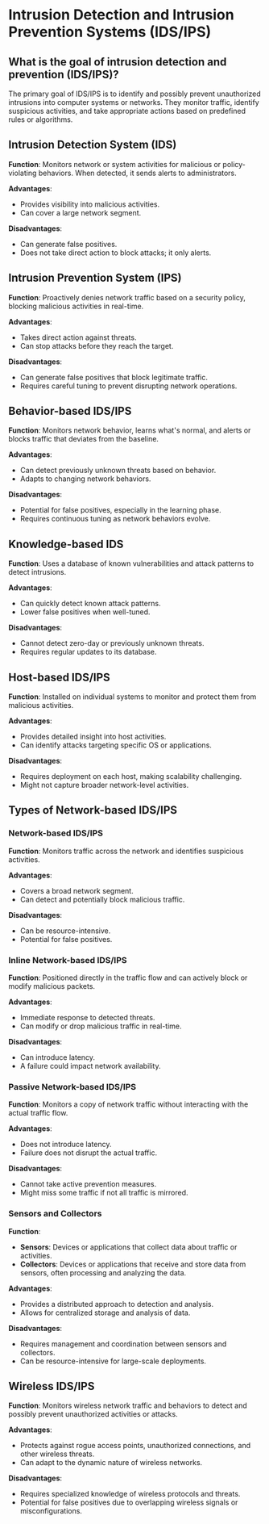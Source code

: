 # Intrusion Detection and Intrusion Prevention Systems (IDS/IPS)

## What is the goal of intrusion detection and prevention (IDS/IPS)?
The primary goal of IDS/IPS is to identify and possibly prevent unauthorized intrusions into computer systems or networks. They monitor traffic, identify suspicious activities, and take appropriate actions based on predefined rules or algorithms.

## Intrusion Detection System (IDS)
**Function**: Monitors network or system activities for malicious or policy-violating behaviors. When detected, it sends alerts to administrators.

**Advantages**:
- Provides visibility into malicious activities.
- Can cover a large network segment.

**Disadvantages**:
- Can generate false positives.
- Does not take direct action to block attacks; it only alerts.

## Intrusion Prevention System (IPS)
**Function**: Proactively denies network traffic based on a security policy, blocking malicious activities in real-time.

**Advantages**:
- Takes direct action against threats.
- Can stop attacks before they reach the target.

**Disadvantages**:
- Can generate false positives that block legitimate traffic.
- Requires careful tuning to prevent disrupting network operations.

## Behavior-based IDS/IPS
**Function**: Monitors network behavior, learns what's normal, and alerts or blocks traffic that deviates from the baseline.

**Advantages**:
- Can detect previously unknown threats based on behavior.
- Adapts to changing network behaviors.

**Disadvantages**:
- Potential for false positives, especially in the learning phase.
- Requires continuous tuning as network behaviors evolve.

## Knowledge-based IDS
**Function**: Uses a database of known vulnerabilities and attack patterns to detect intrusions.

**Advantages**:
- Can quickly detect known attack patterns.
- Lower false positives when well-tuned.

**Disadvantages**:
- Cannot detect zero-day or previously unknown threats.
- Requires regular updates to its database.

## Host-based IDS/IPS
**Function**: Installed on individual systems to monitor and protect them from malicious activities.

**Advantages**:
- Provides detailed insight into host activities.
- Can identify attacks targeting specific OS or applications.

**Disadvantages**:
- Requires deployment on each host, making scalability challenging.
- Might not capture broader network-level activities.

## Types of Network-based IDS/IPS
### Network-based IDS/IPS
**Function**: Monitors traffic across the network and identifies suspicious activities.

**Advantages**:
- Covers a broad network segment.
- Can detect and potentially block malicious traffic.

**Disadvantages**:
- Can be resource-intensive.
- Potential for false positives.

### Inline Network-based IDS/IPS
**Function**: Positioned directly in the traffic flow and can actively block or modify malicious packets.

**Advantages**:
- Immediate response to detected threats.
- Can modify or drop malicious traffic in real-time.

**Disadvantages**:
- Can introduce latency.
- A failure could impact network availability.

### Passive Network-based IDS/IPS
**Function**: Monitors a copy of network traffic without interacting with the actual traffic flow.

**Advantages**:
- Does not introduce latency.
- Failure does not disrupt the actual traffic.

**Disadvantages**:
- Cannot take active prevention measures.
- Might miss some traffic if not all traffic is mirrored.

### Sensors and Collectors
**Function**:
- **Sensors**: Devices or applications that collect data about traffic or activities.
- **Collectors**: Devices or applications that receive and store data from sensors, often processing and analyzing the data.

**Advantages**:
- Provides a distributed approach to detection and analysis.
- Allows for centralized storage and analysis of data.

**Disadvantages**:
- Requires management and coordination between sensors and collectors.
- Can be resource-intensive for large-scale deployments.

## Wireless IDS/IPS
**Function**: Monitors wireless network traffic and behaviors to detect and possibly prevent unauthorized activities or attacks.

**Advantages**:
- Protects against rogue access points, unauthorized connections, and other wireless threats.
- Can adapt to the dynamic nature of wireless networks.

**Disadvantages**:
- Requires specialized knowledge of wireless protocols and threats.
- Potential for false positives due to overlapping wireless signals or misconfigurations.
